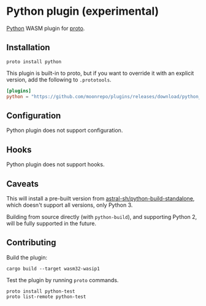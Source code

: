# Python plugin (experimental)

[Python](https://www.python.org/) WASM plugin for [proto](https://github.com/moonrepo/proto).

## Installation

```shell
proto install python
```

This plugin is built-in to proto, but if you want to override it with an explicit version, add the following to `.prototools`.

```toml
[plugins]
python = "https://github.com/moonrepo/plugins/releases/download/python_tool-vX.Y.Z/python_tool.wasm"
```

## Configuration

Python plugin does not support configuration.

## Hooks

Python plugin does not support hooks.

## Caveats

This will install a pre-built version from [astral-sh/python-build-standalone](https://github.com/astral-sh/python-build-standalone), which doesn't support all versions, only Python 3.

Building from source directly (with `python-build`), and supporting Python 2, will be fully supported in the future.

## Contributing

Build the plugin:

```shell
cargo build --target wasm32-wasip1
```

Test the plugin by running `proto` commands.

```shell
proto install python-test
proto list-remote python-test
```
